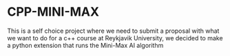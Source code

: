 # CPP-MINI-MAX
This is a self choice project where we need to submit a proposal with what we want to do for a c++ course at Reykjavik University, we decided to make a python extension that runs the Mini-Max AI algorithm

